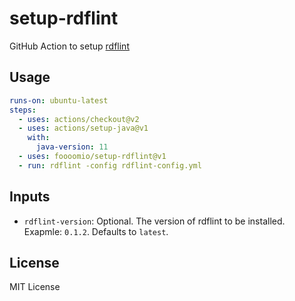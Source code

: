 # setup-rdflint
GitHub Action to setup [rdflint](https://github.com/imas/rdflint)

## Usage

```yml
runs-on: ubuntu-latest
steps:
  - uses: actions/checkout@v2
  - uses: actions/setup-java@v1
    with:
      java-version: 11
  - uses: foooomio/setup-rdflint@v1
  - run: rdflint -config rdflint-config.yml
```

## Inputs

- `rdflint-version`: Optional. The version of rdflint to be installed. Exapmle: `0.1.2`. Defaults to `latest`.

## License

MIT License
